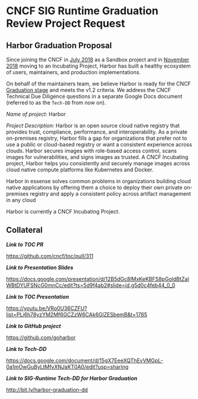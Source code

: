 # CNCF SIG Runtime Graduation Review Project Request

## Harbor Graduation Proposal

Since joining the CNCF in [July 2018](https://www.cncf.io/blog/2018/07/31/cncf-to-host-harbor-in-the-sandbox/) as a Sandbox project and in [November 2018](https://www.cncf.io/blog/2018/11/13/harbor-into-incubator/) moving to an Incubating Project, Harbor has built a healthy ecosystem of users, maintainers, and production implementations.

On behalf of the maintainers team, we believe Harbor is ready for the CNCF [Graduation stage](https://github.com/cncf/toc/blob/master/process/graduation_criteria.adoc#graduation-stage) and meets the v1.2 criteria. We address the CNCF Technical Due Diligence questions in a separate Google Docs document (referred to as the `Tech-DD` from now on).

*Name of project:* Harbor

*Project Description:* Harbor is an open source cloud native registry that provides trust, compliance, performance, and interoperability. As a private on-premises registry, Harbor fills a gap for organizations that prefer not to use a public or cloud-based registry or want a consistent experience across clouds. Harbor secures images with role-based access control, scans images for vulnerabilities, and signs images as trusted. A CNCF Incubating project, Harbor helps you consistently and securely manage images across cloud native compute platforms like Kubernetes and Docker.

Harbor in essense solves common problems in organizations building cloud native applications by offering them a choice to deploy their own private on-premises registry and apply a consistent policy across artifact management in any cloud

Harbor is currently a CNCF Incubating Project. 

## Collateral

**_Link to TOC PR_**

https://github.com/cncf/toc/pull/311

**_Link to Presentation Slides_**

https://docs.google.com/presentation/d/12B5dGc8lMxKeKBFS8pGoldBtZaIWBtDYUFSNcG0mnCc/edit?ts=5d9f4ab2#slide=id.g5d0c4feb44_0_0

**_Link to TOC Presentation_**

https://youtu.be/VRo0U36CZFU?list=PLj6h78yzYM2Mf6GCZzW6CAk6GlZESbemB&t=1785

**_Link to GitHub project_**

https://github.com/goharbor

**_Link to Tech-DD_**

https://docs.google.com/document/d/15gX7EeeXQThEvVMGpL-0a1mOwGuByLtMfvXNJaKT0A0/edit?usp=sharing

**_Link to SIG-Runtime Tech-DD for Harbor Graduation_**

http://bit.ly/harbor-graduation-dd

